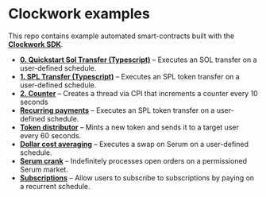 # **Clockwork examples**

This repo contains example automated smart-contracts built with the [**Clockwork SDK**](https://docs.clockwork.xyz).
- [**0. Quickstart Sol Transfer (Typescript)**](https://github.com/clockwork-xyz/examples/tree/main/0-quickstart_transfer) – Executes an SOL  transfer on a user-defined schedule.
- [**1. SPL Transfer (Typescript)**](https://github.com/clockwork-xyz/examples/tree/main/1-spl_transfer) – Executes an SPL token transfer on a user-defined schedule.
- [**2. Counter**](https://github.com/clockwork-xyz/examples/tree/main/2-counter) – Creates a thread via CPI that increments a counter every 10 seconds
- [**Recurring payments**](https://github.com/clockwork-xyz/examples/tree/main/payments) – Executes an SPL token transfer on a user-defined schedule.
- [**Token distributor**](https://github.com/clockwork-xyz/examples/tree/main/distributor) – Mints a new token and sends it to a target user every 60 seconds.
- [**Dollar cost averaging**](https://github.com/clockwork-xyz/examples/tree/main/investments) – Executes a swap on Serum on a user-defined schedule.
- [**Serum crank**](https://github.com/clockwork-xyz/examples/tree/main/serum_crank) – Indefinitely processes open orders on a permissioned Serum market.
- [**Subscriptions**](https://github.com/clockwork-xyz/examples/tree/main/subscriptions) – Allow users to subscribe to subscriptions by paying on a recurrent schedule.

